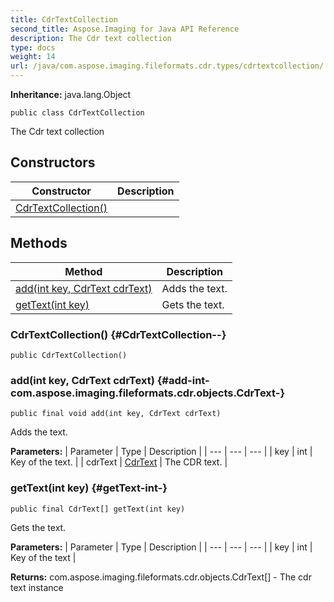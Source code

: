 ```yaml
---
title: CdrTextCollection
second_title: Aspose.Imaging for Java API Reference
description: The Cdr text collection
type: docs
weight: 14
url: /java/com.aspose.imaging.fileformats.cdr.types/cdrtextcollection/
---
```

**Inheritance:**
java.lang.Object
```
public class CdrTextCollection
```

The Cdr text collection
## Constructors

| Constructor | Description |
| --- | --- |
| [CdrTextCollection()](#CdrTextCollection--) |  |
## Methods

| Method | Description |
| --- | --- |
| [add(int key, CdrText cdrText)](#add-int-com.aspose.imaging.fileformats.cdr.objects.CdrText-) | Adds the text. |
| [getText(int key)](#getText-int-) | Gets the text. |
### CdrTextCollection() {#CdrTextCollection--}
```
public CdrTextCollection()
```


### add(int key, CdrText cdrText) {#add-int-com.aspose.imaging.fileformats.cdr.objects.CdrText-}
```
public final void add(int key, CdrText cdrText)
```


Adds the text.

**Parameters:**
| Parameter | Type | Description |
| --- | --- | --- |
| key | int | Key of the text. |
| cdrText | [CdrText](../../com.aspose.imaging.fileformats.cdr.objects/cdrtext) | The CDR text. |

### getText(int key) {#getText-int-}
```
public final CdrText[] getText(int key)
```


Gets the text.

**Parameters:**
| Parameter | Type | Description |
| --- | --- | --- |
| key | int | Key of the text |

**Returns:**
com.aspose.imaging.fileformats.cdr.objects.CdrText[] - The cdr text instance
